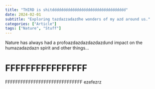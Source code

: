 ```yaml
---
title: "THIRD is shitddddddddddddddddddddddddddddddddd"
date: 2024-02-01
subtitle: "Exploring tazdazzadazdhe wonders of my azd around us."
categories: ["Article"]
tags: ["Nature", "Stuff"]
---
```


Nature has always had a profoazdazdazdazdazdund impact on the humazadazdazn spirit and other things...
# FFFFFFFFFFFFFFFF
FFFFFFFFFFFFFFFFFFFFFFFFFFFFFF
ezefezrz
